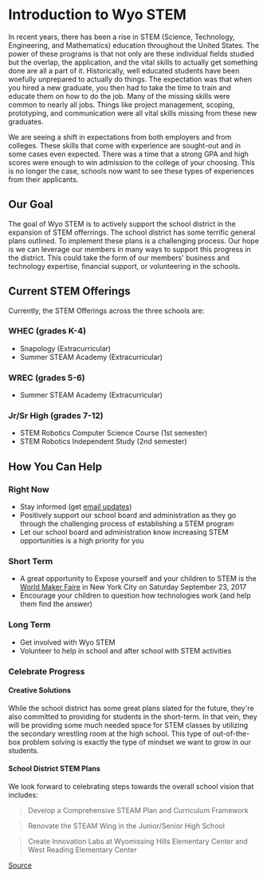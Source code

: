 # Introduction to Wyo STEM

In recent years, there has been a rise in STEM (Science, Technology, Engineering, and Mathematics) education throughout the United States.  The power of these programs is that not only are these individual fields studied but the overlap, the application, and the vital skills to actually get something done are all a part of it.  Historically, well educated students have been woefully unprepared to actually do things.  The expectation was that when you hired a new graduate, you then had to take the time to train and educate them on how to do the job.  Many of the missing skills were common to nearly all jobs.  Things like project management, scoping, prototyping, and communication were all vital skills missing from these new graduates.

We are seeing a shift in expectations from both employers and from colleges.  These skills that come with experience are sought-out and in some cases even expected.  There was a time that a strong GPA and high scores were enough to win admission to the college of your choosing.  This is no longer the case, schools now want to see these types of experiences from their applicants.

## Our Goal

The goal of Wyo STEM is to actively support the school district in the expansion of STEM offerrings.  The school district has some terrific general plans outlined.  To implement these plans is a challenging process.  Our hope is we can leverage our members in many ways to support this progress in the district.  This could take the form of our members' business and technology expertise, financial support, or volunteering in the schools.

## Current STEM Offerings

Currently, the STEM Offerings across the three schools are:

### WHEC (grades K-4)

- Snapology (Extracurricular)
- Summer STEAM Academy (Extracurricular)

### WREC (grades 5-6)

- Summer STEAM Academy (Extracurricular)

### Jr/Sr High (grades 7-12)

- STEM Robotics Computer Science Course (1st semester)
- STEM Robotics Independent Study (2nd semester)

## How You Can Help

### Right Now

- Stay informed (get [email updates](https://wyostem.org/join-mailing-list/))
- Positively support our school board and administration as they go through the challenging process of establishing a STEM program
- Let our school board and administration know increasing STEM opportunities is a high priority for you

### Short Term

- A great opportunity to Expose yourself and your children to STEM is the [World Maker Faire](https://wyostem.org/world-maker-faire-bus-trip/) in New York City on Saturday September 23, 2017
- Encourage your children to question how technologies work (and help them find the answer)

### Long Term

- Get involved with Wyo STEM
- Volunteer to help in school and after school with STEM activities

### Celebrate Progress

#### Creative Solutions

While the school district has some great plans slated for the future, they're also committed to providing for students in the short-term.  In that vein, they will be providing some much needed space for STEM classes by utilizing the secondary wrestling room at the high school.  This type of out-of-the-box problem solving is exactly the type of mindset we want to grow in our students.

#### School District STEM Plans

We look forward to celebrating steps towards the overall school vision that includes:

> Develop a Comprehensive STEAM Plan and Curriculum Framework

> Renovate the STEAM Wing in the Junior/Senior High School

> Create Innovation Labs at Wyomissing Hills Elementary Center and West Reading Elementary Center

[Source](http://www.wyoarea.org/departments/curriculum--instruction/steam-innovation/)

